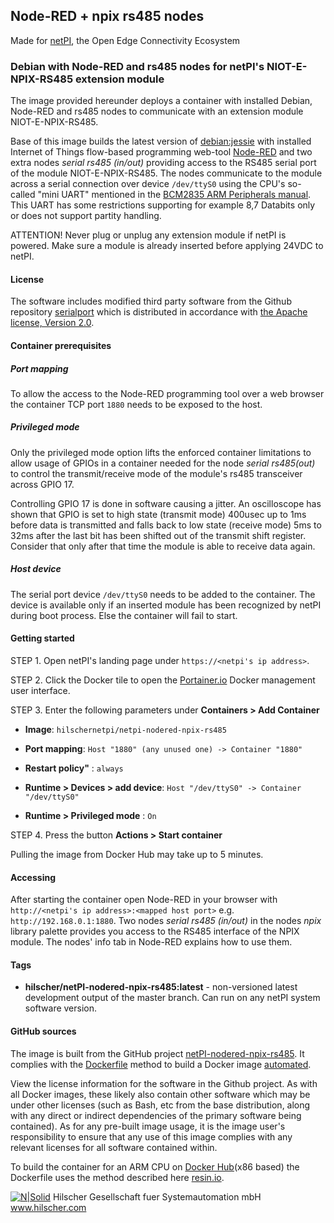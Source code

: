 ## Node-RED + npix rs485 nodes

Made for [netPI](https://www.netiot.com/netpi/), the Open Edge Connectivity Ecosystem

### Debian with Node-RED and rs485 nodes for netPI's NIOT-E-NPIX-RS485 extension module

The image provided hereunder deploys a container with installed Debian, Node-RED and rs485 nodes to communicate with an extension module NIOT-E-NPIX-RS485.

Base of this image builds the latest version of [debian:jessie](https://hub.docker.com/r/resin/armv7hf-debian/tags/) with installed Internet of Things flow-based programming web-tool [Node-RED](https://nodered.org/) and two extra nodes *serial rs485 (in/out)* providing access to the RS485 serial port of the module NIOT-E-NPIX-RS485. The nodes communicate to the module across a serial connection over device `/dev/ttyS0` using the CPU's so-called "mini UART" mentioned in the [BCM2835 ARM Peripherals manual](https://www.raspberrypi.org/app/uploads/2012/02/BCM2835-ARM-Peripherals.pdf). This UART has some restrictions supporting for example 8,7 Databits only or does not support partity handling.

ATTENTION! Never plug or unplug any extension module if netPI is powered. Make sure a module is already inserted before applying 24VDC to netPI. 

#### License

The software includes modified third party software from the Github repository [serialport](https://github.com/node-red/node-red-nodes/tree/master/io/serialport) which is distributed in accordance with [the Apache license, Version 2.0](http://www.apache.org/licenses/LICENSE-2.0.html).

#### Container prerequisites

##### Port mapping

To allow the access to the Node-RED programming tool over a web browser the container TCP port `1880` needs to be exposed to the host.

##### Privileged mode

Only the privileged mode option lifts the enforced container limitations to allow usage of GPIOs in a container needed for the node *serial rs485(out)* to control the transmit/receive mode of the module's rs485 transceiver across GPIO 17. 

Controlling GPIO 17 is done in software causing a jitter. An oscilloscope has shown that GPIO is set to high state (transmit mode) 400usec up to 1ms before data is transmitted and falls back to low state (receive mode) 5ms to 32ms after the last bit has been shifted out of the transmit shift register. Consider that only after that time the module is able to receive data again.

##### Host device

The serial port device `/dev/ttyS0` needs to be added to the container. The device is available only if an inserted module has been recognized by netPI during boot process. Else the container will fail to start.

#### Getting started

STEP 1. Open netPI's landing page under `https://<netpi's ip address>`.

STEP 2. Click the Docker tile to open the [Portainer.io](http://portainer.io/) Docker management user interface.

STEP 3. Enter the following parameters under **Containers > Add Container**

* **Image**: `hilschernetpi/netpi-nodered-npix-rs485`

* **Port mapping**: `Host "1880" (any unused one) -> Container "1880"` 

* **Restart policy"** : `always`

* **Runtime > Devices > add device**: `Host "/dev/ttyS0" -> Container "/dev/ttyS0"`

* **Runtime > Privileged mode** : `On`

STEP 4. Press the button **Actions > Start container**

Pulling the image from Docker Hub may take up to 5 minutes.

#### Accessing

After starting the container open Node-RED in your browser with `http://<netpi's ip address>:<mapped host port>` e.g. `http://192.168.0.1:1880`. Two nodes *serial rs485 (in/out)* in the nodes *npix* library palette provides you access to the RS485 interface of the NPIX module. The nodes' info tab in Node-RED explains how to use them.

#### Tags

* **hilscher/netPI-nodered-npix-rs485:latest** - non-versioned latest development output of the master branch. Can run on any netPI system software version.

#### GitHub sources
The image is built from the GitHub project [netPI-nodered-npix-rs485](https://github.com/Hilscher/netPI-nodered-npix-rs485). It complies with the [Dockerfile](https://docs.docker.com/engine/reference/builder/) method to build a Docker image [automated](https://docs.docker.com/docker-hub/builds/).

View the license information for the software in the Github project. As with all Docker images, these likely also contain other software which may be under other licenses (such as Bash, etc from the base distribution, along with any direct or indirect dependencies of the primary software being contained).
As for any pre-built image usage, it is the image user's responsibility to ensure that any use of this image complies with any relevant licenses for all software contained within.

To build the container for an ARM CPU on [Docker Hub](https://hub.docker.com/)(x86 based) the Dockerfile uses the method described here [resin.io](https://resin.io/blog/building-arm-containers-on-any-x86-machine-even-dockerhub/).

[![N|Solid](http://www.hilscher.com/fileadmin/templates/doctima_2013/resources/Images/logo_hilscher.png)](http://www.hilscher.com)  Hilscher Gesellschaft fuer Systemautomation mbH  www.hilscher.com
